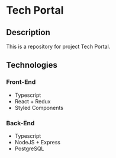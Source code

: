 # Tech Portal

## Description

This is a repository for project Tech Portal.

## Technologies

### Front-End

-   Typescript
-   React + Redux
-   Styled Components

### Back-End

-   Typescript
-   NodeJS + Express
-   PostgreSQL
